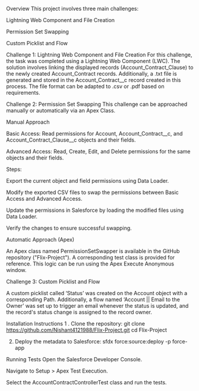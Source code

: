 Overview
This project involves three main challenges:

Lightning Web Component and File Creation

Permission Set Swapping

Custom Picklist and Flow

Challenge 1: Lightning Web Component and File Creation
For this challenge, the task was completed using a Lightning Web Component (LWC). The solution involves linking the displayed records (Account_Contract_Clause) to the newly created Account_Contract records. Additionally, a .txt file is generated and stored in the Account_Contract__c record created in this process. The file format can be adapted to .csv or .pdf based on requirements.

Challenge 2: Permission Set Swapping
This challenge can be approached manually or automatically via an Apex Class.

Manual Approach

Basic Access: Read permissions for Account, Account_Contract__c, and Account_Contract_Clause__c objects and their fields.

Advanced Access: Read, Create, Edit, and Delete permissions for the same objects and their fields.

Steps:

Export the current object and field permissions using Data Loader.

Modify the exported CSV files to swap the permissions between Basic Access and Advanced Access.

Update the permissions in Salesforce by loading the modified files using Data Loader.

Verify the changes to ensure successful swapping.

Automatic Approach (Apex)

An Apex class named PermissionSetSwapper is available in the GitHub repository ("Flix-Project"). A corresponding test class is provided for reference. This logic can be run using the Apex Execute Anonymous window.

Challenge 3: Custom Picklist and Flow

A custom picklist called ‘Status’ was created on the Account object with a corresponding Path. Additionally, a flow named ‘Account || Email to the Owner’ was set up to trigger an email whenever the status is updated, and the record's status change is assigned to the record owner.

Installation Instructions
1 . Clone the repository:
    git clone https://github.com/Nishant4121988/Flix-Project.git
    cd Flix-Project

2. Deploy the metadata to Salesforce:
    sfdx force:source:deploy -p force-app

Running Tests
Open the Salesforce Developer Console.

Navigate to Setup > Apex Test Execution.

Select the AccountContractControllerTest class and run the tests.
